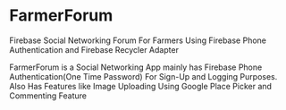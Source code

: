 # FarmerForum
Firebase Social Networking Forum For Farmers Using Firebase Phone Authentication and Firebase Recycler Adapter

FarmerForum is a Social Networking App mainly has  Firebase Phone Authentication(One Time Password) For Sign-Up and Logging Purposes.
Also Has Features like Image Uploading Using Google Place Picker and Commenting Feature
